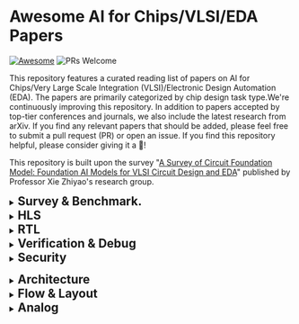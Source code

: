 # Awesome AI for Chips/VLSI/EDA Papers

[![Awesome](https://awesome.re/badge.svg)](https://awesome.re) 
![PRs Welcome](https://img.shields.io/badge/PRs-Welcome-green) 

This repository features a curated reading list of papers on AI for Chips/Very Large Scale Integration (VLSI)/Electronic Design Automation (EDA). The papers are primarily categorized by chip design task type.We're continuously improving this repository. In addition to papers accepted by top-tier conferences and journals, we also include the latest research from arXiv.
If you find any relevant papers that should be added, please feel free to submit a pull request (PR) or open an issue.
If you find this repository helpful, please consider giving it a 🌟!

This repository is built upon the survey "[A Survey of Circuit Foundation Model: Foundation AI Models for VLSI Circuit Design and EDA](https://arxiv.org/pdf/2504.03711)" published by Professor Xie Zhiyao's research group.

<details><summary><h2 style="display: inline;">Survey & Benchmark.</h2></summary>

Date|Method|Type|Conference|Paper Title and Paper Interpretation (In Chinese)|Code
-----|----|-----|-----|-----|-----
2023-10|[LLM4SS](https://ieeexplore.ieee.org/stamp/stamp.jsp?arnumber=10596266)|![suervey](https://img.shields.io/badge/-suervey-brightgreen) |Access|LLM for SoC Security: A Paradigm Shift|
2023-12-28|[Llm4eda](https://arxiv.org/pdf/2401.12224)|![suervey](https://img.shields.io/badge/-suervey-brightgreen) |arXiv|Llm4eda: Emerging progress in large language models for electronic design automation|[paper list](https://github.com/Thinklab-SJTU/Awesome-LLM4EDA)
2024-03|[LCM](https://link.springer.com/content/pdf/10.1007/s11432-024-4155-7.pdf)|![suervey](https://img.shields.io/badge/-suervey-brightgreen) |SCIS 2024|Large circuit models: opportunities and challenges.|
2024-05|[LFCD]()|![suervey](https://img.shields.io/badge/-suervey-brightgreen) |ISVLSI 2024|Llms and the future of chip design: Unveiling security risks and building trust|
2024-06|[llm-guided](https://dl.acm.org/doi/abs/10.1145/3649476.3660393)|![suervey](https://img.shields.io/badge/-suervey-brightgreen) |GLSVLSI 2024|Navigating soc security landscape on llm-guided paths|
2024-10-24|[Llm-aided](https://arxiv.org/pdf/2410.18582)|![suervey](https://img.shields.io/badge/-suervey-brightgreen) |arXiv|Llm-aided efficient hardware design automation|
2024-12|[HdvLlm](https://www.proquest.com/openview/2b7fbab1fe9882dce439c2d611ad0285/1?pq-origsite=gscholar&cbl=2032404)|![suervey](https://img.shields.io/badge/-suervey-brightgreen) |Electronics 2025|Hardware design and verification with large language models: A scoping review, challenges, and open issues|
2025-01|[LLM4EDA](https://dl.acm.org/doi/pdf/10.1145/3715324)|![suervey](https://img.shields.io/badge/-suervey-brightgreen) |TODAES 2025|A survey of research in large language models for electronic design automation|
2025-03|[FoundationAI](https://arxiv.org/pdf/2504.03711)|![suervey](https://img.shields.io/badge/-suervey-brightgreen) |arXiv|A Survey of Circuit Foundation Model: Foundation AI Models for VLSI Circuit Design and EDA|

</details>

<details><summary><h2 style="display: inline;">HLS</h2></summary>

Date|Method|Conference|Paper Title and Paper Interpretation (In Chinese)|Code
-----|----|-----|-----|-----
2023-10-28|[HARP](https://par.nsf.gov/servlets/purl/10539416)|ICCAD 2023|Robust GNN-based Representation Learning for HLS|
 2024-5-25  | [Synthai](https://arxiv.org/pdf/2405.16072?)                 | arXiv        | Synthai: A multi agent generative ai framework for automated modular hls design generation. |
 2024-08-13 | [Hlspilot](https://dl.acm.org/doi/pdf/10.1145/3676536.3676781) | ICCAD 2024   | Hlspilot: Llm-based high-level synthesis                     |
 2024-8-19  | [LLMs4HLS](https://dl.acm.org/doi/pdf/10.1145/3676536.3699507) | ICCAD 2024   | Are llms any good for high-level synthesis?                  |
 2024-11-29 | [C2hlsc](https://dl.acm.org/doi/pdf/10.1145/3734524)         | TODAES 2024  | C2hlsc: Leveraging large language models to bridge the software-tohardware design gap |
2025-2-19|[LLM-assisted-HLS](https://dl.acm.org/doi/pdf/10.1145/3658617.3697616)|ASP-DAC 2025|Exploring code language models for automated hls-based hardware generation: Benchmark, infrastructure and analysis|
2024-6-13|[ProgSG](https://dl.acm.org/doi/pdf/10.1145/3670474.3685952)|MLCAD 2024|Cross-modality program representation learning for electronic design automation with high-level synthesis.|

</details>

<details><summary><h2 style="display: inline;">RTL</h2></summary>

Date|Method|Conference|Paper Title and Paper Interpretation (In Chinese)|Code
-----|----|-----|-----|-----
2020-8-27|[Dave](https://dl.acm.org/doi/pdf/10.1145/3380446.3430634)|MLCAD 2020|Dave: Deriving automatically verilog from english|
2021-10-10|[Design2Vec](https://proceedings.neurips.cc/paper/2021/file/c5aa65949d20f6b20e1a922c13d974e7-Paper.pdf)|NeurIPS 2021|Learning semantic representations to verify hardware designs|
2022-12-13|[VGen](https://arxiv.org/pdf/2212.11140)🔥|DATE 2023|Benchmarking large language models for automated verilog rtl code generation|[VGen](https://github.com/shailja-thakur/VGen)
2023-2-17|[](https://eprint.iacr.org/2023/212.pdf)||Generating secure hardware using chatgpt resistant to cwes|
2023-5-22|[Chip-chat](https://arxiv.org/pdf/2305.13243)🔥|MLCAD 2023|Chip-chat: Challenges and opportunities in conversational hardware design|[ChipChatData](https://github.com/MJoergen/ChipChatData)
2023-5-23|[Chipgpt](https://arxiv.org/pdf/2305.14019)🔥|arXiv|Chipgpt: How far are we from natural language hardware design|
2023-7-28|[Verigen](https://dl.acm.org/doi/pdf/10.1145/3643681)🔥|TODAES 2024|Verigen: A large language model for verilog code generation|
2023-9-14|[Verilogeval](https://arxiv.org/pdf/2309.07544)🔥|ICCAD 2023|Verilogeval: Evaluating large language models for verilog code generation|[verilog-eval](https://github.com/NVlabs/verilog-eval)
2023-9-19|[GPT4AIGChip](https://arxiv.org/pdf/2309.10730)🔥|ICCAD 2023|GPT4AIGChip: Towards next-generation AI accelerator design automation via large language models.|
2023-10-31|[ChipNeMo](https://arxiv.org/pdf/2311.00176)🔥|arXiv|ChipNeMo: Domain-Adapted LLMs for Chip Design|
2023-11-8|[Autochip](https://arxiv.org/pdf/2311.04887)🔥|arXiv|Autochip: Automating hdl generation using llm feedback|[AutoChip](https://github.com/shailja-thakur/AutoChip)
2023-12-8|SNS v2|MICRO 2023|Fast, robust and transferable prediction for hardware logic synthesis|
2023-12-14|[Rtlcoder](https://arxiv.org/pdf/2312.08617)|TCAD 2024|Rtlcoder: Fully open-source and efficient llm-assisted rtl code generation technique|[RTL-Coder](https://github.com/hkustzhiyao/RTL-Coder)
2024-1-12|[AttenSink](https://arxiv.org/pdf/2401.08683)|arxiv|Zero-shot rtl code generation with attention sink augmented large language models|
2024-2-5|[MCTS](https://arxiv.org/pdf/2402.03289)|arxiv|Make every move count: Llm-based high-quality rtl code generation using mcts|
2024-2-23|[Betterv](https://arxiv.org/pdf/2402.03375)|ICML 2024|Betterv: Controlled verilog generation with discriminative guidance|
2024-3-11|[En2asic](https://arxiv.org/pdf/2403.07039?)|arxiv|From english to asic: Hardware implementation with large language model|
2024-3-17|[chipgptft](https://dl.acm.org/doi/pdf/10.1145/3649329.3657356)|DAC 2024|Data is all you need: Finetuning llms for chip design via an automated design-data augmentation framework|[chipgptft](https://github.com/aichipdesign/chipgptft)
2024-4-12|[Creativeval](https://arxiv.org/pdf/2404.08806)|LAD 2024|Creativeval: Evaluating creativity of llm-based hardware code generation|[CreativEval](https://github.com/matthewdelorenzo/CreativEval/)
2024-5-27|[Rtl-repo](https://arxiv.org/pdf/2405.17378?)|LAD 2024|Rtl-repo: A benchmark for evaluating llms on large-scale rtl design projects|[code](https://github.com/AUCOHL/RTL-Repo)
2024-6-6|[Vhdl-eval](https://arxiv.org/pdf/2406.04379?)|LAD 2024|Vhdl-eval: A framework for evaluating large language models in vhdl code generation|
2024-7-2|[Mg-verilog](https://arxiv.org/pdf/2407.01910?)|LAD 2024|Mg-verilog: Multi-grained dataset towards enhanced llm-assisted verilog generation|[code](https://github.com/GATECH-EIC/mg-verilog)
2024-7-4|[CBA](https://arxiv.org/pdf/2407.18326)|arxiv|Classification-based automatic hdl code generation using llms|
2024-7-11|[chipgptv](https://dl.acm.org/doi/pdf/10.1145/3676536.3676679)|ICCAD 2024|Natural language is not enough: Benchmarking multi-modal generative ai for verilog generation|[code](https://github.com/aichipdesign/chipgptv)
2024-7-15|[Codev](https://arxiv.org/pdf/2407.10424)|arxiv|Codev: Empowering llms for verilog generation through multi-level summarization|[CodeV](https://github.com/IPRC-DIP/CodeV)
2024-7-21|[VeriSeek](https://arxiv.org/pdf/2407.18271)|arxiv|Large Language Model for Verilog Generation with Code-Structure-Guided Reinforcement Learning|
2024-7-23|[Origen](https://arxiv.org/pdf/2407.16237?)|ICCAD 2024|Origen: Enhancing rtl code generation with code-to-code augmentation and self-reflection|[OriGen](https://github.com/pku-liang/OriGen)
2024-7-23|[Hp4lcd](https://arxiv.org/pdf/2407.18276?)|MLCAD 2024|Rome was not built in a single step: Hierarchical prompting for llm-based chip design|
2024-7-24|[Autovcoder](https://arxiv.org/pdf/2407.18333?)|ICCD 2024|Autovcoder: A systematic framework for automated verilog code generation using llms|[AutoVCoder](https://github.com/sjtu-zhao-lab/AutoVCoder)
2024-8-15|[Verilogcoder](https://arxiv.org/pdf/2408.08927)|AAAI 2025|Verilogcoder: Autonomous verilog coding agents with graph-based planning and abstract syntax tree (ast)-based waveform tracing tool|[VerilogCoder](https://github.com/NVlabs/VerilogCoder)
2024-8-20|[ReVerilogeval](https://arxiv.org/pdf/2408.11053v1)|arxiv|Revisiting verilogeval: Newer llms, in-context learning, and specification-to-rtl tasks|
2024-9-9|[CoDes](https://dl.acm.org/doi/pdf/10.1145/3670474.3685966)|MLCAD 2024|Chain-of-descriptions: Improving code llms for vhdl code generation and summarization|
2024-9-19|[Craftrtl](https://arxiv.org/pdf/2409.12993?)|ICLR 2025|Craftrtl: High-quality synthetic data generation for verilog code models with correct-by-construction non-textual representations and targeted code repair|[craftrtl](https://github.com/nvlabs/craftrtl)
2024-11-21|[AIVRIL2](https://arxiv.org/pdf/2412.04485)|DATE 2024|Eda-aware rtl generation with large language models|
2024-11-25|[Opl4gpt](https://eprint.iacr.org/2024/1905.pdf)|ASP-DAC 2025|Opl4gpt: An application space exploration of optimal programming language for hardware design by llm|
2024-12-10|[Mage](https://arxiv.org/pdf/2412.07822)|arxiv|Mage: A multi-agent engine for automated rtl code generation|[MAGE](https://github.com/stable-lab/MAGE)
2025-1-6|[Rtlsquad](https://arxiv.org/pdf/2501.05470?)|arxiv|Rtlsquad: Multi-agent based interpretable rtl design|
2025-2-15|[Lintllm](https://arxiv.org/pdf/2502.10815)|arxiv|Lintllm: An open-source verilog linting framework based on large language models|
2025-2-20|[Deeprtl](https://arxiv.org/pdf/2502.15832?)|ICLR 2025|Deeprtl: Bridging verilog understanding and generation with a unified representation model|
2025-3-4|[CircuitEncoder](https://zhiyaoxie.com/files/ASPDAC25_CircuitEncoder.pdf)|ASP-DAC 2025|A self-supervised, pre-trained, and cross-stage-aligned circuit encoder provides a foundation for various design tasks|
2025-3-19|[Openllm-rtl](https://arxiv.org/pdf/2503.15112)|ICCAD 2024|Openllm-rtl: Open dataset and benchmark for llm-aided design rtl generation|
2025-5-4|[Circuitfusion](https://arxiv.org/pdf/2505.02168)|ICLR 2025|Circuitfusion: multimodal circuit representation learning for agile chip design|[CircuitFusion](https://github.com/hkust-zhiyao/CircuitFusion)

</details>

<details><summary><h2 style="display: inline;">Verification & Debug</h2></summary>

Date|Method|Conference|Paper Title and Paper Interpretation (In Chinese)|Code
-----|----|-----|-----|-----
2023-06-03|[NL2SVA](https://openreview.net/pdf?id=FKH8qCuM44)|DAV 2023|Towards improving verification productivity with circuitaware translation of natural language to systemverilog assertions|
2023-09-18|[AutoSVA2](https://arxiv.org/pdf/2309.09437)|arxiv|Using LLMs to facilitate formal verification of RTL|
2023-10-06|[LLM4DV](https://arxiv.org/pdf/2310.04535)|FCCM 2025|Llm4dv: Using large language models for hardware test stimuli generation.|[ml4dv](https://github.com/ZixiBenZhang/ml4dv)
2023-11-28|[RTLFixer](https://arxiv.org/pdf/2311.16543)🔥|DAC 2024|Rtlfixer: Automatically fixing rtl syntax errors with large language models|[RTLFixer](https://github.com/NVlabs/RTLFixer)
2024-01-31|[ChIRAAG](https://arxiv.org/pdf/2402.00093)|ISVLSI 2024|Chiraag: Chatgpt informed rapid and automated assertion generation.|[ChIRAAG](https://github.com/karthikmaddala/ChIRAAG)
2024-02-01|[AssertLLM](https://arxiv.org/pdf/2402.00386)|ASP-DAC 2025|AssertLLM: Generating and evaluating hardware verification assertions from design specifications via multi-LLMs.|[AssertLLM](https://github.com/hkust-zhiyao/AssertLLM)
2024-03-18|[HDLDebugger](https://dl.acm.org/doi/pdf/10.1145/3735638)|TODAES 2024|Hdldebugger: Streamlining hdl debugging with large language models|
2024-05-10| [MEIC](https://arxiv.org/pdf/2405.06840)                     | ICCAD 2024   | Meic: Re-thinking rtl debug automation using llms            |
2024-05-31|[VeriAssist](https://arxiv.org/pdf/2406.00115)|arxiv|Towards llm-powered verilog rtl assistant: Self-verification and self-correction|
2024-06-03|[VerilogReader](https://arxiv.org/pdf/2406.04373?)|LAD 2024|Verilogreader: Llm-aided hardware test generation|
2024-06-10||DATE 2024|Llm-based processor verification: A case study for neuronnorphic processor.|
2024-06-24|[Latg](https://arxiv.org/pdf/2406.17132)|arxiv|Llm-aided testbench generation and bug detection for finite-state machines.|
2024-06-26|[AssertionBench](https://arxiv.org/pdf/2406.18627)|arxiv|Assertionbench: A benchmark to evaluate large-language models for assertion generation|
2024-8-15| [Verilogcoder](https://arxiv.org/pdf/2408.08927)             | AAAI 2025    | Verilogcoder: Autonomous verilog coding agents with graph-based planning and abstract syntax tree (ast)-based waveform tracing tool | [VerilogCoder](https://github.com/NVlabs/VerilogCoder) 
 2024-10-01 | [llmrag](https://agra.informatik.uni-bremen.de/doc/konf/LAD2024_KQ.pdf) | LAD 2025     | From bugs to fixes: Hdl bug identification and patching using llms and rag |
2024-10-15|[FVEval](https://arxiv.org/pdf/2410.23299)|DATE 2025|Fveval: Understanding language model capabilities in formal verification of digital hardware|[FVEval](https://github.com/NVlabs/FVEval)
2024-11-25|[UVLLM](https://arxiv.org/pdf/2411.16238)|arxiv|Uvllm: An automated universal rtl verification framework using llms.|
2024-05-29||VTS 2024|Domain-adapted llms for vlsi design and verification: A case study on formal verification|
</details>

<details><summary><h2 style="display: inline;">Security</h2></summary>

Date|Method|Conference|Paper Title and Paper Interpretation (In Chinese)|Code
-----|----|-----|-----|-----
2021-12-03|[EZSVR](https://arxiv.org/pdf/2112.02125)🔥|SP 2023|Examining zero-shot vulnerability repair with large language models|
2023-02||TIFS 2024|On hardware security bug code fixes by prompting large language models|
2023-06-24|[SAbyLLM](https://arxiv.org/pdf/2306.14027)|TIFS 2024|(security) assertions by large language models|
2023-08-14|[DIVAS](https://arxiv.org/pdf/2308.06932)|arxiv|Divas: An llm-based end-to-end framework for soc security analysis and policy-based protection|
2023-08-21|[NSPG](https://arxiv.org/pdf/2308.11042)|arxiv|Unlocking hardware security assurance: The potential of llms|
2023-10-10|[SCAR](https://arxiv.org/pdf/2310.06257)|TVLSI 2024|Scar: Power side-channel analysis at rtl level|
2023-11-26|Netlist Whisperer|ASHES 2023|Netlist whisperer: Ai and nlp fight circuit leakage!|
2024-05|[SecRT-LLM](https://www.researchgate.net/profile/Dipayan-Saha/publication/381234667_Empowering_Hardware_Security_with_LLM_The_Development_of_a_Vulnerable_Hardware_Database/links/675936c2138b414414d56fcb/Empowering-Hardware-Security-with-LLM-The-Development-of-a-Vulnerable-Hardware-Database.pdf)|HOST 2024|Empowering hardware security with llm: The development of a vulnerable hardware database|
2024-05|[Self-HWDebug](https://arxiv.org/pdf/2405.12347)|ISVLSI 2024|Self-hwdebug: Automation of llm self-instructing for hardware security verification|
 2024-10-01 | [llmrag](https://agra.informatik.uni-bremen.de/doc/konf/LAD2024_KQ.pdf) | LAD 2025    | From bugs to fixes: Hdl bug identification and patching using llms and rag |

​	</details>

<details><summary><h2 style="display: inline;">Architecture</h2></summary>

Date|Method|Conference|Paper Title and Paper Interpretation (In Chinese)|Code
-----|----|-----|-----|-----
2023-06-12|[LCDA](https://arxiv.org/pdf/2306.06923)|arxiv|On the viability of using LLMs for SW/HW co-design: An example in designing CiM DNN accelerators.|
2023-07-17|[QGAS](https://arxiv.org/pdf/2307.08191)|arxiv|Unleashing the potential of LLMs for quantum computing: A study in quantum architecture design|
2023-9-19|[GPT4AIGChip](https://arxiv.org/pdf/2309.10730)🔥|ICCAD 2023|GPT4AIGChip: Towards next-generation AI accelerator design automation via large language models.|
2024-1-24|[SpecLLM](https://arxiv.org/pdf/2401.13266)|arxiv|SpecLLM: Exploring generation and review of vlsi design specification with large language model.|

</details>

<details><summary><h2 style="display: inline;">Flow & Layout</h2></summary>

Date|Method|Conference|Paper Title and Paper Interpretation (In Chinese)|Code
-----|----|-----|-----|-----
2023-08| [ChatEDA](https://arxiv.org/pdf/2308.10204)            | MLCAD 2023 | Chateda: A large language model powered autonomous agent for eda | [ChatEDAv1](https://github.com/wuhy68/ChatEDAv1) 
 2024-07    | RAG-[EDA](https://arxiv.org/pdf/2407.15353)                  | ICCAD 2024 | Customized retrieval augmented generation and benchmarking for eda tool documentation qa | [RAG-EDA](https://github.com/lesliepy99/RAG-EDA) 
 2024-12    | [ChipAlign](https://arxiv.org/pdf/2412.19819?)         | arxiv | Chipalign: Instruction alignment in large language models for chip design via geodesic interpolation |
 2024-05-24 | [LLM4Scldof](https://arxiv.org/pdf/2406.06549?)              | LAD 2024   | Large language model (llm) for standard cell layout design optimization |
 2024-07-15 | [FabGPT](https://arxiv.org/pdf/2407.10810?)                  | ICCAD 2024 | Fabgpt: An efficient large multimodal model for complex wafer defect knowledge queries |
 2024-08-24 | two-[stage](https://ojs.aaai.org/index.php/AAAI/article/view/34479) | AAAI 2024  | Intelligent opc engineer assistant for semiconductor manufacturing |
 2024-11-28 | DRC-[Coder](https://dl.acm.org/doi/pdf/10.1145/3698364.3705347) | arxiv      | Drc-coder: Automated drc checker code generation using llm autonomous agent |

</details>

<details><summary><h2 style="display: inline;">Analog</h2></summary>

Date|Method|Conference|Paper Title and Paper Interpretation (In Chinese)|Code
-----|----|-----|-----|-----
2023-12|[LADAC](https://www.techrxiv.org/doi/full/10.36227/techrxiv.170473941.10097233)||Ladac: Large language model-driven auto-designer for analog circuits|
2024-05|[AnalogCoder](https://ojs.aaai.org/index.php/AAAI/article/view/32016)|AAAI 2025|Analogcoder: Analog circuit design via training-free code generation|[AnalogCoder](https://github.com/anonyanalog/AnalogCoder)
2024-05|FLAG|ISCAS 2024|Flag: Formula-llm-based auto-generator for baseband hardware|
2024-04-09|[ADO-LLM](https://dl.acm.org/doi/pdf/10.1145/3676536.3676816)|ISCAS 2024|Ado-llm: Analog design bayesian optimization with in-context learning of large language models|
2024-07|[LaMAGIC](https://arxiv.org/pdf/2407.18269?)||Lamagic: Language-model-based topology generation for analog integrated circuits|
2024-11|Artisan|DAC 2024|Artisan: Automated operational amplifier design via domain-specific large language model|
2024-11-19|[LEDRO](https://arxiv.org/pdf/2411.12930)||Ledro: Llm-enhanced design space reduction and optimization for analog circuits|
2024-12-17|[AnalogXpert](https://arxiv.org/abs/2412.19824)||Analogxpert: Automating analog topology synthesis by incorporating circuit design expertise into large language models|
2025-02-28|[AnalogGenie](https://arxiv.org/pdf/2503.00205)|ICLR 2025|Analoggenie: A generative engine for automatic discovery of analog circuit topologies|[AnalogGenie](https://github.com/xz-group/AnalogGenie)

</details>
